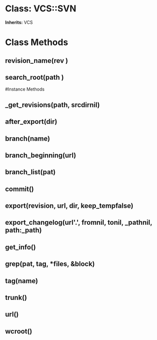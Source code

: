 # Class: VCS::SVN
**Inherits:** VCS
    



# Class Methods
## revision_name(rev ) [](#method-c-revision_name)
## search_root(path ) [](#method-c-search_root)

#Instance Methods
## _get_revisions(path, srcdirnil) [](#method-i-_get_revisions)

## after_export(dir) [](#method-i-after_export)

## branch(name) [](#method-i-branch)

## branch_beginning(url) [](#method-i-branch_beginning)

## branch_list(pat) [](#method-i-branch_list)

## commit() [](#method-i-commit)

## export(revision, url, dir, keep_tempfalse) [](#method-i-export)

## export_changelog(url'.', fromnil, tonil, _pathnil, path:_path) [](#method-i-export_changelog)

## get_info() [](#method-i-get_info)

## grep(pat, tag, *files, &block) [](#method-i-grep)

## tag(name) [](#method-i-tag)

## trunk() [](#method-i-trunk)

## url() [](#method-i-url)

## wcroot() [](#method-i-wcroot)

